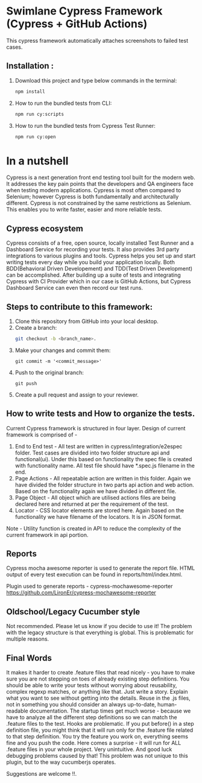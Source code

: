 # Swimlane Cypress Framework (Cypress + GitHub Actions)
This cypress framework automatically attaches screenshots to failed test cases.
## Installation :

1. Download this project and type below commands in the terminal: 
	```bash
	npm install
	```
2. How to run the bundled tests from CLI:
	```bash
	npm run cy:scripts
	```
3. How to run the bundled tests from Cypress Test Runner:
	```bash
	npm run cy:open
	```
	
# In a nutshell
Cypress is a next generation front end testing tool built for the modern web. It addresses the key pain points that the developers and QA engineers face when testing modern applications.
Cypress is most often compared to Selenium; however Cypress is both fundamentally and architecturally different. Cypress is not constrained by the same restrictions as Selenium.
This enables you to write faster, easier and more reliable tests.

## Cypress ecosystem
Cypress consists of a free, open source, locally installed Test Runner and a Dashboard Service for recording your tests. It also provides 3rd party integrations to various plugins and tools.
Cypress helps you set up and start writing tests every day while you build your application locally. Both BDD(Behavioral Driven Developement) and TDD(Test Driven Development) can be accomplished.
After building up a suite of tests and integrating Cypress with CI Provider which in our case is GitHub Actions, but Cypress Dashboard Service can even then record our test runs.

## Steps to contribute to this framework:
1. Clone this repository from GitHub into your local desktop.
2. Create a branch:
	```bash
	git checkout -b <branch_name>.
	```
3. 	Make your changes and commit them:
	```
	git commit -m '<commit_message>'
	```
4. Push to the original branch: 
	```
	git push
	```
5. Create a pull request and assign to your reviewer.

## How to write tests and How to organize the tests.
Current Cypress framework is structured in four layer. Design of current framework is comprised of -

1. End to End test - All test are written in cypress/integration/e2espec folder. Test cases are divided into two folder structure api and functional(ui). Under this based on functionality the spec file is created with functionality name. All test file should have *.spec.js filename in the end.
2. Page Actions - All repeatable action are written in this folder. Again we have divided the folder structure in two parts api action and web action. Based on the functionality again we have divided in different file.
3. Page Object - All object which are utilised actions files are being declared here and returned at per the requirement of the test.
4. Locator - CSS locator elements are stored here. Again based on the functionality we have filename of the locators. It is in JSON format.
  
  Note - Utility function is created in API to reduce the complexity of the current framework in api portion.

## Reports

Cypress mocha awesome reporter is used to generate the report file. HTML output of every test execution can be found in reports/html/index.html.

Plugin used to generate reports - cypress-mochawesome-reporter https://github.com/LironEr/cypress-mochawesome-reporter

                 
## Oldschool/Legacy Cucumber style
Not recommended. Please let us know if you decide to use it! The problem with the legacy structure is that everything is global. This is problematic for multiple reasons.

## Final Words
It makes it harder to create .feature files that read nicely - you have to make sure you are not stepping on toes of already existing step definitions. You should be able to write your tests without worrying about reusability, complex regexp matches, or anything like that. Just write a story. Explain what you want to see without getting into the details. Reuse in the .js files, not in something you should consider an always up-to-date, human-readable documentation.
The startup times get much worse - because we have to analyze all the different step definitions so we can match the .feature files to the test.
Hooks are problematic. If you put before() in a step definition file, you might think that it will run only for the .feature file related to that step definition. You try the feature you work on, everything seems fine and you push the code. Here comes a surprise - it will run for ALL .feature files in your whole project. Very unintuitive. And good luck debugging problems caused by that! This problem was not unique to this plugin, but to the way cucumberjs operates.

Suggestions are welcome !!.
